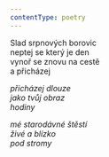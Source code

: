 ```yaml
---
contentType: poetry
---
```


<section>

Slad srpnových borovic  
neptej se který je den  
vynoř se znovu na cestě  
a přicházej

_přicházej dlouze  
jako tvůj obraz  
hodiny_

</section>

<section>

_mé starodávné štěstí  
živé a blízko  
pod stromy_

</section>
